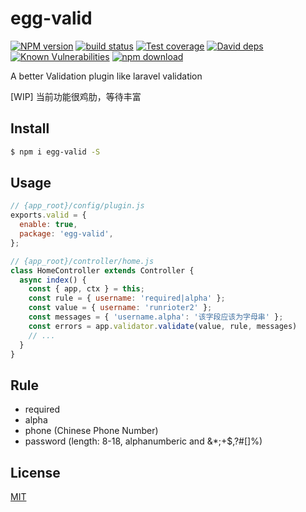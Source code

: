 # egg-valid

[![NPM version][npm-image]][npm-url]
[![build status][travis-image]][travis-url]
[![Test coverage][codecov-image]][codecov-url]
[![David deps][david-image]][david-url]
[![Known Vulnerabilities][snyk-image]][snyk-url]
[![npm download][download-image]][download-url]

[npm-image]: https://img.shields.io/npm/v/egg-valid.svg?style=flat-square
[npm-url]: https://npmjs.org/package/egg-valid
[travis-image]: https://img.shields.io/travis/Runrioter/egg-valid.svg?style=flat-square
[travis-url]: https://travis-ci.org/Runrioter/egg-valid
[codecov-image]: https://img.shields.io/codecov/c/github/Runrioter/egg-valid.svg?style=flat-square
[codecov-url]: https://codecov.io/github/Runrioter/egg-valid?branch=master
[david-image]: https://img.shields.io/david/Runrioter/egg-valid.svg?style=flat-square
[david-url]: https://david-dm.org/Runrioter/egg-valid
[snyk-image]: https://snyk.io/test/npm/egg-valid/badge.svg?style=flat-square
[snyk-url]: https://snyk.io/test/npm/egg-valid
[download-image]: https://img.shields.io/npm/dm/egg-valid.svg?style=flat-square
[download-url]: https://npmjs.org/package/egg-valid

A better Validation plugin like laravel validation

[WIP] 当前功能很鸡肋，等待丰富

## Install

```bash
$ npm i egg-valid -S
```

## Usage

```js
// {app_root}/config/plugin.js
exports.valid = {
  enable: true,
  package: 'egg-valid',
};

// {app_root}/controller/home.js
class HomeController extends Controller {
  async index() {
    const { app, ctx } = this;
    const rule = { username: 'required|alpha' };
    const value = { username: 'runrioter2' };
    const messages = { 'username.alpha': '该字段应该为字母串' };
    const errors = app.validator.validate(value, rule, messages)
    // ...
  }
}
```

## Rule

* required
* alpha
* phone (Chinese Phone Number)
* password (length: 8-18, alphanumberic and &*;+$,?#[]%)

## License

[MIT](LICENSE)
